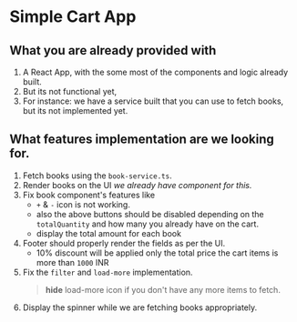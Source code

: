 # Simple Cart App

## What you are already provided with
1. A React App, with the some most of the components and logic already built.
2. But its not functional yet, 
3. For instance:  we have a service built that you can use to fetch books, but its not implemented yet.

## What features implementation are we looking for.
1. Fetch books using the `book-service.ts`.
2. Render books on the UI *we already have component for this.*
3. Fix book component's features like 
	-  `+`  & `-` icon is not working.
	-  also the above buttons should be disabled depending on the `totalQuantity` and how many you already have on the cart.
	- display the total amount for each book
4. Footer should properly render the fields as per the UI.
	- 10% discount will be applied only the total price the cart items is more than `1000` INR
5. Fix the `filter` and `load-more` implementation.
	> **hide** load-more icon if you don't have any more items to fetch.
6.  Display the spinner while we are fetching books appropriately. 